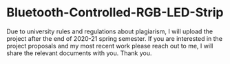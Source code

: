 # Bluetooth-Controlled-RGB-LED-Strip
Due to university rules and regulations about plagiarism, I will upload the project after the end of 2020-21 spring semester. If you are interested in the project proposals and my most recent work please reach out to me, I will share the relevant documents with you. Thank you.
